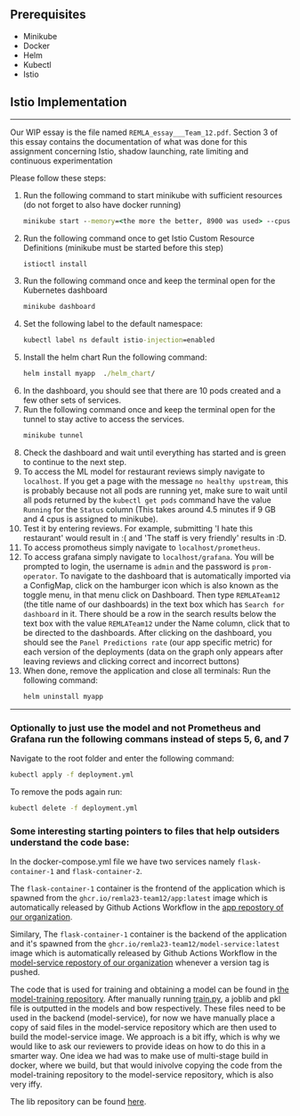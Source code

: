 ## Prerequisites

- Minikube
- Docker
- Helm
- Kubectl
- Istio
## Istio Implementation
---

Our WIP essay is the file named `REMLA_essay___Team_12.pdf`. Section 3 of this essay contains the documentation of what was done for this assignment concerning Istio, shadow launching, rate limiting and continuous experimentation

Please follow these steps:
1. Run the  following command to start minikube with sufficient resources (do not forget to also have docker running)
    ```bat
    minikube start --memory=<the more the better, 8900 was used> --cpus=<the more the better, 4 was used>
    ```
2. Run the following command once to get Istio Custom Resource Definitions (minikube must be started before this step)
    ```bat
    istioctl install
    ```
3. Run the following command once and keep the terminal open for the Kubernetes dashboard
    ```bat
    minikube dashboard
    ```
4. Set the following label to the default namespace:
    ```bat
    kubectl label ns default istio-injection=enabled
    ```
5. Install the helm chart
    Run the following command:
    ```bat
    helm install myapp  ./helm_chart/
    ```
6. In the dashboard, you should see that there are 10 pods created and a few other sets of services.
7. Run the following command once and keep the terminal open for the tunnel to stay active to access the services.
    ```bat
    minikube tunnel
    ```
8. Check the dashboard and wait until everything has started and is green to continue to the next step.
9. To access the ML model for restaurant reviews simply navigate to `localhost`. If you get a page with the message `no healthy upstream`, this is probably because not all pods are running yet, make sure to wait until all pods returned by the `kubectl get pods` command have the value `Running` for the `Status` column (This takes around 4.5 minutes if 9 GB and 4 cpus is assigned to minikube).
10. Test it by entering reviews. For example, submitting 'I hate this restaurant' would result in :( and 'The staff is very friendly' results in :D.
11. To access promotheus simply navigate to `localhost/prometheus`.
12. To access grafana simply navigate to `localhost/grafana`. You will be prompted to login, the username is `admin` and the password is `prom-operator`. To navigate to the dashboard that is automatically imported via a ConfigMap, click on the hamburger icon which is also known as the toggle menu, in that menu click on Dashboard. Then type `REMLATeam12` (the title name of our dashboards) in the text box which has `Search for dashboard` in it. There should be a row in the search results below the text box with the value `REMLATeam12` under the Name column, click that to be directed to the dashboards. After clicking on the dashboard, you should see the `Panel Predictions rate` (our app specific metric) for each version of the deployments (data on the graph only appears after leaving reviews and clicking correct and incorrect buttons)
13. When done, remove the application and close all terminals: 
    Run the following command:
    ```bat
    helm uninstall myapp
    ```
---

### Optionally to just use the model and not Prometheus and Grafana run the following commans instead of steps 5, 6, and 7
   Navigate to the root folder and enter the following command:
```bat
kubectl apply -f deployment.yml
```

To remove the pods again run:
 ```bat
 kubectl delete -f deployment.yml
 ```

### Some interesting starting pointers to files that help outsiders understand the code base:
In the docker-compose.yml file we have two services namely `flask-container-1` and `flask-container-2`. 

The `flask-container-1` container is the frontend of the application which is spawned from the `ghcr.io/remla23-team12/app:latest` image which is automatically released by Github Actions Workflow in the [app repostory of our organization](https://github.com/remla23-team12/app).

Similary, The `flask-container-1` container is the backend of the application and it's spawned from the `ghcr.io/remla23-team12/model-service:latest` image which is automatically released by Github Actions Workflow in the [model-service repostory of our organization](https://github.com/remla23-team12/model-service) whenever a version tag is pushed.

The code that is used for training and obtaining a model can be found in [the model-training repository](https://github.com/remla23-team12/model-training). After manually running [train.py](https://github.com/remla23-team12/model-training/blob/main/train.py), a joblib and pkl file is outputted in the models and bow respectively. These files need to be used in the backend (model-service), for now we have manually place a copy of said files in the model-service repository which are then used to build the model-service image. We approach is a bit iffy, which is why we would like to ask our reviewers to provide ideas on how to do this in a smarter way. One idea we had was to make use of multi-stage build in docker, where we build, but that would inivolve copying the code from the model-training repository to the model-service repository, which is also very iffy.

The lib repository can be found [here](https://github.com/remla23-team12/lib).

